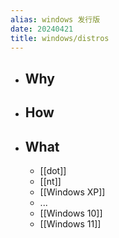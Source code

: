 ```yaml
---
alias: windows 发行版
date: 20240421
title: windows/distros
---
```

- ## Why
- ## How
- ## What
  - [[dot]]
  - [[nt]]
  - [[Windows XP]]
  - ...
  - [[Windows 10]]
  - [[Windows 11]]